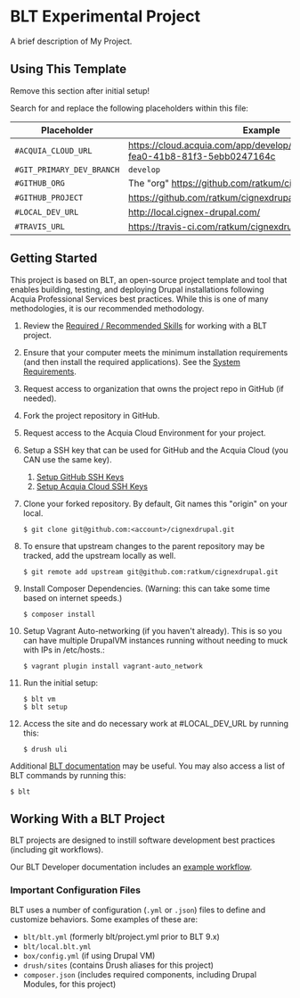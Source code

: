 # BLT Experimental Project

A brief description of My Project.

## Using This Template


Remove this section after initial setup!

Search for and replace the following placeholders within this file:

| Placeholder | Example |
| --- | --- |
| `#ACQUIA_CLOUD_URL` | https://cloud.acquia.com/app/develop/applications/d9bcae8b-fea0-41b8-81f3-5ebb0247164c |
| `#GIT_PRIMARY_DEV_BRANCH` | `develop` |
| `#GITHUB_ORG` | The "org" https://github.com/ratkum/cignexdrupal |
| `#GITHUB_PROJECT` | https://github.com/ratkum/cignexdrupalt |
| `#LOCAL_DEV_URL` | http://local.cignex-drupal.com/ |
| `#TRAVIS_URL` | https://travis-ci.com/ratkum/cignexdrupal |

## Getting Started

This project is based on BLT, an open-source project template and tool that enables building, testing, and deploying Drupal installations following Acquia Professional Services best practices. While this is one of many methodologies, it is our recommended methodology. 

1. Review the [Required / Recommended Skills](http://blt.readthedocs.io/en/latest/readme/skills) for working with a BLT project.
2. Ensure that your computer meets the minimum installation requirements (and then install the required applications). See the [System Requirements](http://blt.readthedocs.io/en/latest/INSTALL/#system-requirements).
3. Request access to organization that owns the project repo in GitHub (if needed).
4. Fork the project repository in GitHub.
5. Request access to the Acquia Cloud Environment for your project.
6. Setup a SSH key that can be used for GitHub and the Acquia Cloud (you CAN use the same key).
    1. [Setup GitHub SSH Keys](https://help.github.com/articles/adding-a-new-ssh-key-to-your-github-account/)
    1. [Setup Acquia Cloud SSH Keys](https://docs.acquia.com/acquia-cloud/ssh/generate)
7. Clone your forked repository. By default, Git names this "origin" on your local.
    ```
    $ git clone git@github.com:<account>/cignexdrupal.git
8. To ensure that upstream changes to the parent repository may be tracked, add the upstream locally as well.
    ```
    $ git remote add upstream git@github.com:ratkum/cignexdrupal.git
    ```
9. Install Composer Dependencies. (Warning: this can take some time based on internet speeds.)
    ```
    $ composer install
    ```

10. Setup Vagrant Auto-networking (if you haven't already). This is so you can have multiple DrupalVM instances running without needing to muck with IPs in /etc/hosts.:

    ```
    $ vagrant plugin install vagrant-auto_network
    ```
1. Run the initial setup:
    ```
    $ blt vm 
    $ blt setup
    ```
1. Access the site and do necessary work at #LOCAL_DEV_URL by running this:
    ```
    $ drush uli
    ```

Additional [BLT documentation](http://blt.readthedocs.io) may be useful. You may also access a list of BLT commands by running this:
```
$ blt
``` 


## Working With a BLT Project

BLT projects are designed to instill software development best practices (including git workflows). 

Our BLT Developer documentation includes an [example workflow](http://blt.readthedocs.io/en/latest/readme/dev-workflow/#workflow-example-local-development).

### Important Configuration Files

BLT uses a number of configuration (`.yml` or `.json`) files to define and customize behaviors. Some examples of these are:

* `blt/blt.yml` (formerly blt/project.yml prior to BLT 9.x)
* `blt/local.blt.yml`
* `box/config.yml` (if using Drupal VM)
* `drush/sites` (contains Drush aliases for this project)
* `composer.json` (includes required components, including Drupal Modules, for this project)

